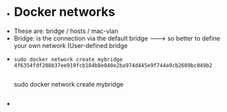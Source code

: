 - # Docker networks
- These are: bridge / hosts  / mac-vlan
- Bridge: is the connection via the default bridge ---> so better to define your own network (User-defined bridge
- ```
  sudo docker network create mybridge
  4f6354fdf208b37ee919fcb184b8e040e2ba974d445e9f744a9cb2609bc049b2
  
  
  ```
  sudo docker network create mybridge  
  ```
  ```
-